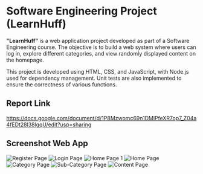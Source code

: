 # Software Engineering Project (LearnHuff)
**"LearnHuff"** is a web application project developed as part of a Software Engineering course. The objective is to build a web system where users can log in, explore different categories, and view randomly displayed content on the homepage.

This project is developed using HTML, CSS, and JavaScript, with Node.js used for dependency management. Unit tests are also implemented to ensure the correctness of various functions.

## Report Link
https://docs.google.com/document/d/1P8Mzwomc69n1DMlPfeXR7op7_Z04a4fEDt28l38lgqU/edit?usp=sharing

## Screenshot Web App
![Register Page](https://github.com/user-attachments/assets/a98e7d0f-1223-4198-a011-5f9456f34930)
![Login Page](https://github.com/user-attachments/assets/49b4ed2c-fbb7-44c3-9d91-fe0eb41b9f12)
![Home Page 1](https://github.com/user-attachments/assets/d51ed4a2-70bb-47c6-b27b-40aafca25890)
![Home Page](https://github.com/user-attachments/assets/05d651d5-9970-49f2-8469-b3b384bf9847)
![Category Page](https://github.com/user-attachments/assets/e4c5ce43-0758-4521-a2fc-f914bbfd48d3)
![Sub-Category Page](https://github.com/user-attachments/assets/afe92530-3072-4a5d-a5c6-b1332108f5c3)
![Content Page](https://github.com/user-attachments/assets/9b429d81-10cd-4e65-8170-0a28388655d8)

